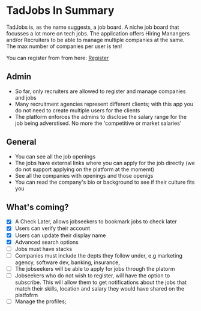 # TadJobs In Summary

TadJobs is, as the name suggests, a job board. A niche job board that focusses a lot more on tech jobs. The application offers Hiring Manangers and/or Recruiters to be able to manage multiple companies at the same. The max number of companies per user is ten!

You can register from from here: [Register](https://tadjobs.vercel.app/auth/login)

## Admin

- So far, only recruiters are allowed to register and manage companies and jobs
- Many recruitment agencies represent different clients; with this app you do not need to create multiple users for the clients
- The platform enforces the admins to disclose the salary range for the job being adverstised. No more the 'competitive or market salaries'

## General

- You can see all the job openings
- The jobs have external links where you can apply for the job directly (we do not support applying on the platform at the momemt)
- See all the companies with openings and those openigs
- You can read the company's bio or background to see if their culture fits you

## What's coming?

- [x] A Check Later, allows jobseekers to bookmark jobs to check later
- [x] Users can verify their account
- [x] Users can update their display name
- [x] Advanced search options
- [ ] Jobs must have stacks
- [ ] Companies must include the depts they follow under, e.g marketing agency, software dev, banking, insurance,
- [ ] The jobseekers will be able to apply for jobs through the platorm
- [ ] Jobseekers who do not wish to register, will have the option to subscribe. This will allow them to get notifications about the jobs that match their skills, location and salary they would have shared on the platfofrm
- [ ] Manage the profiles;
